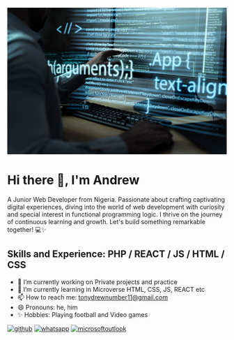 ![Web Design and Development](https://github.com/SudoSantos/SudoSantos/blob/main/codingsmall.jpg)

# Hi there 👋, I'm Andrew

A Junior Web Developer from Nigeria. Passionate about crafting captivating digital experiences, diving into the world of web development with curiosity and special interest in functional programming logic. I thrive on the journey of continuous learning and growth. Let's build something remarkable together! 💻✨

## Skills and Experience: PHP / REACT / JS / HTML / CSS

- 🔭 I’m currently working on Private projects and practice
- 🌱 I’m currently learning in Microverse HTML, CSS, JS, REACT etc
- 📫 How to reach me: tonydrewnumber11@gmail.com 
- 😄 Pronouns: he, him
- ✨ Hobbies: Playing football and Video games


[<img src='https://cdn.jsdelivr.net/npm/simple-icons@3.0.1/icons/github.svg' alt='github' height='40'>](https://github.com/sudosantos)  [<img src='https://cdn.jsdelivr.net/npm/simple-icons@3.0.1/icons/whatsapp.svg' alt='whatsapp' height='40'>](https://wa.link/i0iuwo)  [<img src='https://cdn.jsdelivr.net/npm/simple-icons@3.0.1/icons/microsoftoutlook.svg' alt='microsoftoutlook' height='40'>](twentycodm@outlook.com)  

